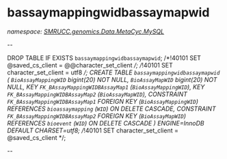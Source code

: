 ﻿# bassaymappingwidbassaymapwid
_namespace: [SMRUCC.genomics.Data.MetaCyc.MySQL](./index.md)_

--
 
 DROP TABLE IF EXISTS `bassaymappingwidbassaymapwid`;
 /*!40101 SET @saved_cs_client = @@character_set_client */;
 /*!40101 SET character_set_client = utf8 */;
 CREATE TABLE `bassaymappingwidbassaymapwid` (
 `BioAssayMappingWID` bigint(20) NOT NULL,
 `BioAssayMapWID` bigint(20) NOT NULL,
 KEY `FK_BAssayMappingWIDBAssayMap1` (`BioAssayMappingWID`),
 KEY `FK_BAssayMappingWIDBAssayMap2` (`BioAssayMapWID`),
 CONSTRAINT `FK_BAssayMappingWIDBAssayMap1` FOREIGN KEY (`BioAssayMappingWID`) REFERENCES `bioassaymapping` (`WID`) ON DELETE CASCADE,
 CONSTRAINT `FK_BAssayMappingWIDBAssayMap2` FOREIGN KEY (`BioAssayMapWID`) REFERENCES `bioevent` (`WID`) ON DELETE CASCADE
 ) ENGINE=InnoDB DEFAULT CHARSET=utf8;
 /*!40101 SET character_set_client = @saved_cs_client */;
 
 --




